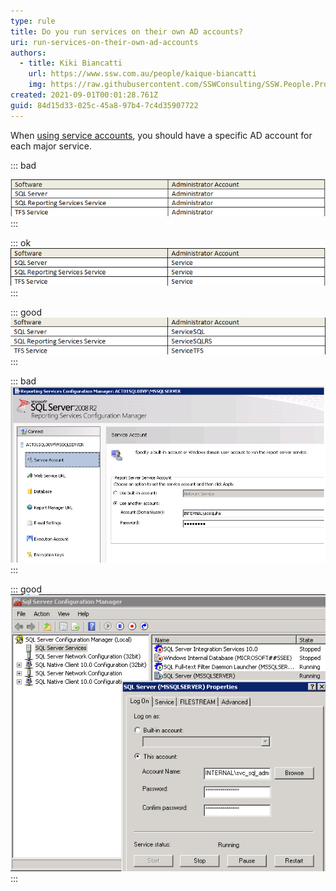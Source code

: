 ```yaml
---
type: rule
title: Do you run services on their own AD accounts?
uri: run-services-on-their-own-ad-accounts
authors:
  - title: Kiki Biancatti
    url: https://www.ssw.com.au/people/kaique-biancatti
    img: https://raw.githubusercontent.com/SSWConsulting/SSW.People.Profiles/main/Kaique-Biancatti/Images/Kaique-Biancatti-Square.jpg
created: 2021-09-01T00:01:28.761Z
guid: 84d15d33-025c-45a8-97b4-7c4d35907722
---
```

When [using service accounts](/do-you-use-service-accounts), you should have a specific AD account for each major service.

<!--endintro-->

::: bad

![Figure: Bad example - using the default Administrator account](defaultadministrationaccount.jpeg)
:::

::: ok\
![Figure: Better example - At least don't use the Administrator account, create a new account](createnewaccount.jpeg)
:::

::: good
![Figure: Best example - A specific AD account for each major server](specificadaccount.jpeg)
:::

::: bad
![Figure: Bad example - using the network admin's name](networkadminname.jpeg)
:::

::: good
![Figure: Good example - a specific SQL Server account being used (Suggestion: Make the text box wider and link to the one in 'Services')](sqlserveraccount.jpeg)
:::
